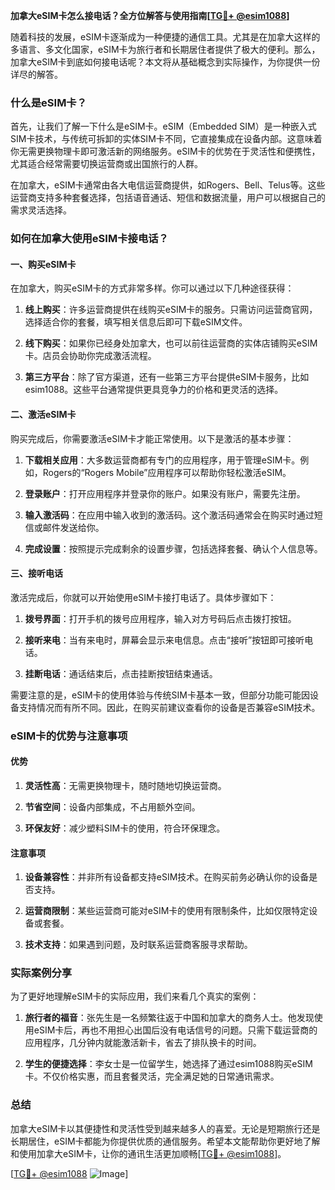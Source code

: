 **加拿大eSIM卡怎么接电话？全方位解答与使用指南[[TG💪+ @esim1088](https://t.me/s/esim1088)]**

随着科技的发展，eSIM卡逐渐成为一种便捷的通信工具。尤其是在加拿大这样的多语言、多文化国家，eSIM卡为旅行者和长期居住者提供了极大的便利。那么，加拿大eSIM卡到底如何接电话呢？本文将从基础概念到实际操作，为你提供一份详尽的解答。

### 什么是eSIM卡？

首先，让我们了解一下什么是eSIM卡。eSIM（Embedded SIM）是一种嵌入式SIM卡技术，与传统可拆卸的实体SIM卡不同，它直接集成在设备内部。这意味着你无需更换物理卡即可激活新的网络服务。eSIM卡的优势在于灵活性和便携性，尤其适合经常需要切换运营商或出国旅行的人群。

在加拿大，eSIM卡通常由各大电信运营商提供，如Rogers、Bell、Telus等。这些运营商支持多种套餐选择，包括语音通话、短信和数据流量，用户可以根据自己的需求灵活选择。

### 如何在加拿大使用eSIM卡接电话？

#### 一、购买eSIM卡

在加拿大，购买eSIM卡的方式非常多样。你可以通过以下几种途径获得：

1. **线上购买**：许多运营商提供在线购买eSIM卡的服务。只需访问运营商官网，选择适合你的套餐，填写相关信息后即可下载eSIM文件。
   
2. **线下购买**：如果你已经身处加拿大，也可以前往运营商的实体店铺购买eSIM卡。店员会协助你完成激活流程。

3. **第三方平台**：除了官方渠道，还有一些第三方平台提供eSIM卡服务，比如esim1088。这些平台通常提供更具竞争力的价格和更灵活的选择。

#### 二、激活eSIM卡

购买完成后，你需要激活eSIM卡才能正常使用。以下是激活的基本步骤：

1. **下载相关应用**：大多数运营商都有专门的应用程序，用于管理eSIM卡。例如，Rogers的“Rogers Mobile”应用程序可以帮助你轻松激活eSIM。

2. **登录账户**：打开应用程序并登录你的账户。如果没有账户，需要先注册。

3. **输入激活码**：在应用中输入收到的激活码。这个激活码通常会在购买时通过短信或邮件发送给你。

4. **完成设置**：按照提示完成剩余的设置步骤，包括选择套餐、确认个人信息等。

#### 三、接听电话

激活完成后，你就可以开始使用eSIM卡接打电话了。具体步骤如下：

1. **拨号界面**：打开手机的拨号应用程序，输入对方号码后点击拨打按钮。

2. **接听来电**：当有来电时，屏幕会显示来电信息。点击“接听”按钮即可接听电话。

3. **挂断电话**：通话结束后，点击挂断按钮结束通话。

需要注意的是，eSIM卡的使用体验与传统SIM卡基本一致，但部分功能可能因设备支持情况而有所不同。因此，在购买前建议查看你的设备是否兼容eSIM技术。

### eSIM卡的优势与注意事项

#### 优势

1. **灵活性高**：无需更换物理卡，随时随地切换运营商。
   
2. **节省空间**：设备内部集成，不占用额外空间。

3. **环保友好**：减少塑料SIM卡的使用，符合环保理念。

#### 注意事项

1. **设备兼容性**：并非所有设备都支持eSIM技术。在购买前务必确认你的设备是否支持。

2. **运营商限制**：某些运营商可能对eSIM卡的使用有限制条件，比如仅限特定设备或套餐。

3. **技术支持**：如果遇到问题，及时联系运营商客服寻求帮助。

### 实际案例分享

为了更好地理解eSIM卡的实际应用，我们来看几个真实的案例：

1. **旅行者的福音**：张先生是一名频繁往返于中国和加拿大的商务人士。他发现使用eSIM卡后，再也不用担心出国后没有电话信号的问题。只需下载运营商的应用程序，几分钟内就能激活新卡，省去了排队换卡的时间。

2. **学生的便捷选择**：李女士是一位留学生，她选择了通过esim1088购买eSIM卡。不仅价格实惠，而且套餐灵活，完全满足她的日常通讯需求。

### 总结

加拿大eSIM卡以其便捷性和灵活性受到越来越多人的喜爱。无论是短期旅行还是长期居住，eSIM卡都能为你提供优质的通信服务。希望本文能帮助你更好地了解和使用加拿大eSIM卡，让你的通讯生活更加顺畅[[TG💪+ @esim1088](https://t.me/s/esim1088)]。

[[TG💪+ @esim1088](https://t.me/s/esim1088) ![Image](https://i.postimg.cc/4NQfJmqS/Snipaste-2025-05-13-00-14-12.png)]